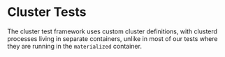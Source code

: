 # Cluster Tests

The cluster test framework uses custom cluster definitions, with clusterd processes living in separate containers, unlike in most of our tests where they are running in the `materialized` container.
